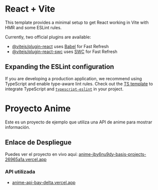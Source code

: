 # React + Vite

This template provides a minimal setup to get React working in Vite with HMR and some ESLint rules.

Currently, two official plugins are available:

- [@vitejs/plugin-react](https://github.com/vitejs/vite-plugin-react/blob/main/packages/plugin-react/README.md) uses [Babel](https://babeljs.io/) for Fast Refresh
- [@vitejs/plugin-react-swc](https://github.com/vitejs/vite-plugin-react-swc) uses [SWC](https://swc.rs/) for Fast Refresh

## Expanding the ESLint configuration

If you are developing a production application, we recommend using TypeScript and enable type-aware lint rules. Check out the [TS template](https://github.com/vitejs/vite/tree/main/packages/create-vite/template-react-ts) to integrate TypeScript and [`typescript-eslint`](https://typescript-eslint.io) in your project.
# Proyecto Anime
Este es un proyecto de ejemplo que utiliza una API de anime para mostrar información.
## Enlace de Despliegue
Puedes ver el proyecto en vivo aquí: [anime-jby6nu9dy-basis-projects-26965a1a.vercel.app](https://anime-jby6nu9dy-basis-projects-26965a1a.vercel.app)
### API utilizada
- [anime-api-bay-delta.vercel.app](https://anime-api-bay-delta.vercel.app)